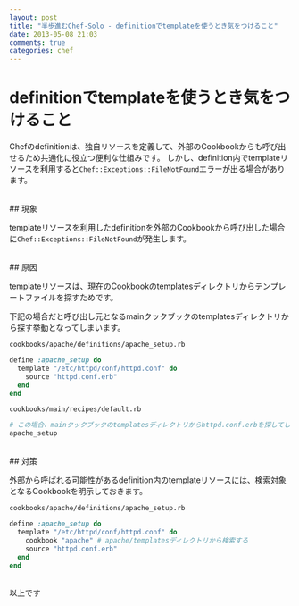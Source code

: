 ```yaml
---
layout: post
title: "半歩進むChef-Solo - definitionでtemplateを使うとき気をつけること"
date: 2013-05-08 21:03
comments: true
categories: chef
---
```


# definitionでtemplateを使うとき気をつけること

Chefのdefinitionは、独自リソースを定義して、外部のCookbookからも呼び出せるため共通化に役立つ便利な仕組みです。
しかし、definition内でtemplateリソースを利用すると`Chef::Exceptions::FileNotFound`エラーが出る場合があります。

<br/>
## 現象

templateリソースを利用したdefinitionを外部のCookbookから呼び出した場合に`Chef::Exceptions::FileNotFound`が発生します。

<br/>
## 原因

templateリソースは、現在のCookbookのtemplatesディレクトリからテンプレートファイルを探すためです。

下記の場合だと呼び出し元となるmainクックブックのtemplatesディレクトリから探す挙動となってしまいます。

`cookbooks/apache/definitions/apache_setup.rb`

```ruby
define :apache_setup do
  template "/etc/httpd/conf/httpd.conf" do
    source "httpd.conf.erb"
  end
end
```

`cookbooks/main/recipes/default.rb`

```ruby
# この場合、mainクックブックのtemplatesディレクトリからhttpd.conf.erbを探してしまう
apache_setup
```

<br/>
## 対策

外部から呼ばれる可能性があるdefinition内のtemplateリソースには、検索対象となるCookbookを明示しておきます。

`cookbooks/apache/definitions/apache_setup.rb`

```ruby
define :apache_setup do
  template "/etc/httpd/conf/httpd.conf" do
    cookbook "apache" # apache/templatesディレクトリから検索する
    source "httpd.conf.erb"
  end
end
```

<br/>
以上です
